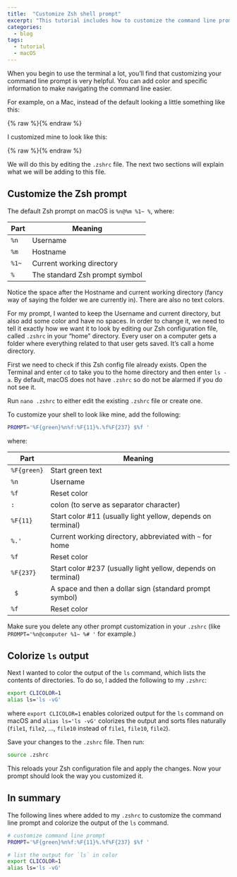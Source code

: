 ```yaml
---
title:  "Customize Zsh shell prompt" 
excerpt: "This tutorial includes how to customize the command line prompt and colorize the output of the `ls` command."
categories:
  - blog
tags:
  - tutorial
  - macOS
---
```


When you begin to use the terminal a lot, you’ll find that customizing your command line prompt is very helpful. You can add color and specific information to make navigating the command line easier.

For example, on a Mac, instead of the default looking a little something like this:

{% raw %}<img src="{{ https://jazsakr.github.io }}{{ site.baseurl }}/assets/images/posts/2025-07-30_customize_zsh_shell_prompt_1.png" alt="">{% endraw %}

I customized mine to look like this:

{% raw %}<img src="{{ https://jazsakr.github.io }}{{ site.baseurl }}/assets/images/posts/2025-07-30_customize_zsh_shell_prompt_2.png" alt="">{% endraw %}

We will do this by editing the `.zshrc` file. The next two sections will explain what we will be adding to this file. 

## **Customize the Zsh prompt**

The default Zsh prompt on macOS is `%n@%m %1~ %`, where:

| Part  | Meaning                          |
| ----- | -------------------------------- |
| `%n`  | Username                         |
| `%m`  | Hostname                         |
| `%1~` | Current working directory        |
| `%`   | The standard Zsh prompt symbol |

Notice the space after the Hostname and current working directory (fancy way of saying the folder we are currently in). There are also no text colors.  

For my prompt, I wanted to keep the Username and current directory, but also add some color and have no spaces. In order to change it, we need to tell it exactly how we want it to look by editing our Zsh configuration file, called `.zshrc` in your “home” directory. Every user on a computer gets a folder where everything related to that user gets saved. It’s call a home directory.

First we need to check if this Zsh config file already exists. Open the Terminal and enter `cd` to take you to the home directory and then enter `ls -a`.  By default, macOS does not have `.zshrc` so do not be alarmed if you do not see it. 

Run `nano .zshrc` to either edit the existing `.zshrc` file or create one. 

To customize your shell to look like mine, add the following:
```bash
PROMPT='%F{green}%n%f:%F{11}%.%f%F{237} $%f '
```

where:

| Part        | Meaning                                                      |
| ----------- | ------------------------------------------------------------ |
| `%F{green}` | Start green text                                             |
| `%n`        | Username                                                     |
| `%f`        | Reset color                                                  |
| `:`         | colon (to serve as separator character)                      | 
| `%F{11}`    | Start color #11 (usually light yellow, depends on terminal)  |
| `%.'`       | Current working directory, abbreviated with `~` for home     |
| `%f`        | Reset color                                                  |
| `%F{237}`   | Start color #237 (usually light yellow, depends on terminal) |
| ` $`        | A space and then a dollar sign (standard prompt symbol)      |
| `%f`        | Reset color                                                  |


Make sure you delete any other prompt customization in your `.zshrc` (like `PROMPT='%n@computer %1~ %# '` for example.)

## **Colorize `ls` output**

Next I wanted to color the output of the `ls` command, which lists the contents of directories. To do so, I added the following to my `.zshrc`:

```bash
export CLICOLOR=1
alias ls='ls -vG'
```

where `export CLICOLOR=1` enables colorized output for the `ls` command on macOS and `alias ls='ls -vG'` colorizes the output and sorts files naturally (`file1`, `file2`, ..., `file10` instead of `file1`, `file10`, `file2`).

Save your changes to the `.zshrc` file. Then run:
```bash
source .zshrc
```
This reloads your Zsh configuration file and apply the changes. Now your prompt should look the way you customized it. 

## **In summary**

The following lines where added to my `.zshrc` to customize the command line prompt and colorize the output of the `ls` command. 

```bash
# customize command line prompt
PROMPT='%F{green}%n%f:%F{11}%.%f%F{237} $%f '

# list the output for `ls` in color
export CLICOLOR=1
alias ls='ls -vG'
```